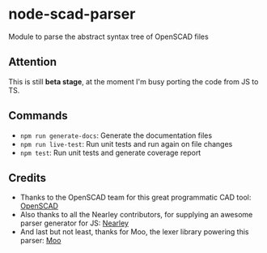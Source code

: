 # node-scad-parser
Module to parse the abstract syntax tree of OpenSCAD files

## Attention
This is still **beta stage**, at the moment I'm busy porting the code from JS to TS.

## Commands
* ```npm run generate-docs```: Generate the documentation files
* ```npm run live-test```: Run unit tests and run again on file changes
* ```npm test```: Run unit tests and generate coverage report

## Credits
* Thanks to the OpenSCAD team for this great programmatic CAD tool: [OpenSCAD](https://github.com/openscad/openscad)
* Also thanks to all the Nearley contributors, for supplying an awesome parser generator for JS: [Nearley](https://github.com/Hardmath123/nearley/)
* And last but not least, thanks for Moo, the lexer library powering this parser: [Moo](https://github.com/tjvr/moo/)
